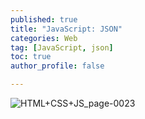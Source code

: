 ```yaml
---
published: true
title: "JavaScript: JSON" 
categories: Web
tag: [JavaScript, json] 
toc: true
author_profile: false 

---
```


![HTML+CSS+JS_page-0023](https://github.com/Vida0822/Airbnb_API/assets/132312673/aff1f983-d6c7-4339-80c8-828871cb27b5)
